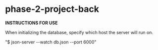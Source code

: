 # phase-2-project-back

**INSTRUCTIONS FOR USE**

When initializing the database, specify which host the server will run on.

"$ json-server --watch db.json --port 6000"